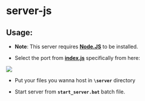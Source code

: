 # server-js

## Usage:
- **Note**: This server requires [**Node.JS**](https://nodejs.org) to be installed.

- Select the port from [**index.js**](/index.js) specifically from here:

![](https://cdn.discordapp.com/attachments/1007382561368055989/1010361373840113784/unknown.png)

- Put your files you wanna host in **`\server`** directory

- Start server from **`start_server.bat`** batch file.